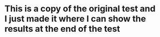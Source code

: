 # This is a copy of the original test and I just made it where I can show the results at the end of the test
